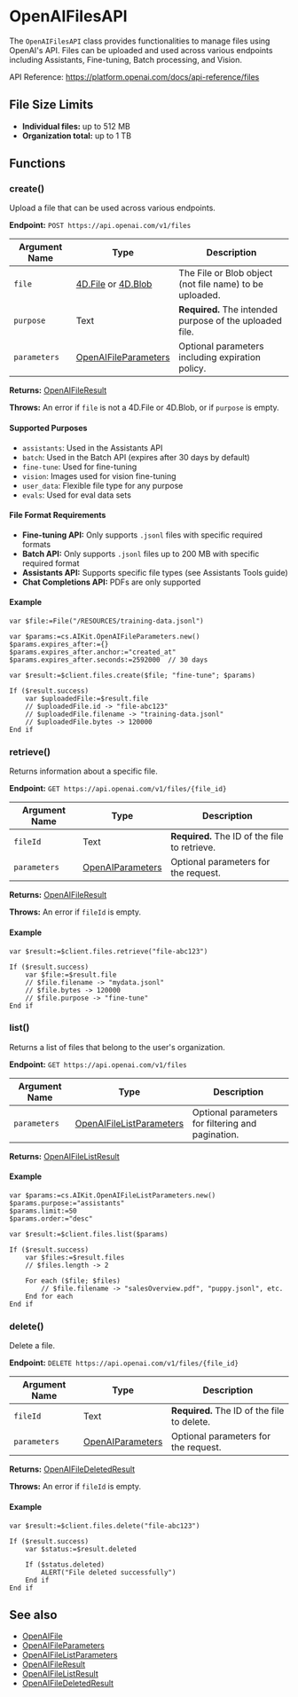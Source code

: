 # OpenAIFilesAPI

The `OpenAIFilesAPI` class provides functionalities to manage files using OpenAI's API. Files can be uploaded and used across various endpoints including Assistants, Fine-tuning, Batch processing, and Vision.

API Reference: <https://platform.openai.com/docs/api-reference/files>

## File Size Limits

- **Individual files:** up to 512 MB
- **Organization total:** up to 1 TB

## Functions

### create()

Upload a file that can be used across various endpoints.

**Endpoint:** `POST https://api.openai.com/v1/files`

| Argument Name | Type                           | Description                                               |
|---------------|--------------------------------|-----------------------------------------------------------|
| `file`        | [4D.File](https://developer.4d.com/docs/API/FileClass) or [4D.Blob](https://developer.4d.com/docs/API/BlobClass) | The File or Blob object (not file name) to be uploaded. |
| `purpose`     | Text                           | **Required.** The intended purpose of the uploaded file. |
| `parameters`  | [OpenAIFileParameters](OpenAIFileParameters.md) | Optional parameters including expiration policy.         |

**Returns:** [OpenAIFileResult](OpenAIFileResult.md)

**Throws:** An error if `file` is not a 4D.File or 4D.Blob, or if `purpose` is empty.

#### Supported Purposes

- `assistants`: Used in the Assistants API
- `batch`: Used in the Batch API (expires after 30 days by default)
- `fine-tune`: Used for fine-tuning
- `vision`: Images used for vision fine-tuning
- `user_data`: Flexible file type for any purpose
- `evals`: Used for eval data sets

#### File Format Requirements

- **Fine-tuning API:** Only supports `.jsonl` files with specific required formats
- **Batch API:** Only supports `.jsonl` files up to 200 MB with specific required format
- **Assistants API:** Supports specific file types (see Assistants Tools guide)
- **Chat Completions API:** PDFs are only supported

#### Example

```4d
var $file:=File("/RESOURCES/training-data.jsonl")

var $params:=cs.AIKit.OpenAIFileParameters.new()
$params.expires_after:={}
$params.expires_after.anchor:="created_at"
$params.expires_after.seconds:=2592000  // 30 days

var $result:=$client.files.create($file; "fine-tune"; $params)

If ($result.success)
    var $uploadedFile:=$result.file
    // $uploadedFile.id -> "file-abc123"
    // $uploadedFile.filename -> "training-data.jsonl"
    // $uploadedFile.bytes -> 120000
End if
```

### retrieve()

Returns information about a specific file.

**Endpoint:** `GET https://api.openai.com/v1/files/{file_id}`

| Argument Name | Type                           | Description                                               |
|---------------|--------------------------------|-----------------------------------------------------------|
| `fileId`      | Text                           | **Required.** The ID of the file to retrieve.            |
| `parameters`  | [OpenAIParameters](OpenAIParameters.md) | Optional parameters for the request.                     |

**Returns:** [OpenAIFileResult](OpenAIFileResult.md)

**Throws:** An error if `fileId` is empty.

#### Example

```4d
var $result:=$client.files.retrieve("file-abc123")

If ($result.success)
    var $file:=$result.file
    // $file.filename -> "mydata.jsonl"
    // $file.bytes -> 120000
    // $file.purpose -> "fine-tune"
End if
```

### list()

Returns a list of files that belong to the user's organization.

**Endpoint:** `GET https://api.openai.com/v1/files`

| Argument Name | Type                           | Description                                               |
|---------------|--------------------------------|-----------------------------------------------------------|
| `parameters`  | [OpenAIFileListParameters](OpenAIFileListParameters.md) | Optional parameters for filtering and pagination.        |

**Returns:** [OpenAIFileListResult](OpenAIFileListResult.md)

#### Example

```4d
var $params:=cs.AIKit.OpenAIFileListParameters.new()
$params.purpose:="assistants"
$params.limit:=50
$params.order:="desc"

var $result:=$client.files.list($params)

If ($result.success)
    var $files:=$result.files
    // $files.length -> 2
    
    For each ($file; $files)
        // $file.filename -> "salesOverview.pdf", "puppy.jsonl", etc.
    End for each
End if
```

### delete()

Delete a file.

**Endpoint:** `DELETE https://api.openai.com/v1/files/{file_id}`

| Argument Name | Type                           | Description                                               |
|---------------|--------------------------------|-----------------------------------------------------------|
| `fileId`      | Text                           | **Required.** The ID of the file to delete.              |
| `parameters`  | [OpenAIParameters](OpenAIParameters.md) | Optional parameters for the request.                     |

**Returns:** [OpenAIFileDeletedResult](OpenAIFileDeletedResult.md)

**Throws:** An error if `fileId` is empty.

#### Example

```4d
var $result:=$client.files.delete("file-abc123")

If ($result.success)
    var $status:=$result.deleted
    
    If ($status.deleted)
        ALERT("File deleted successfully")
    End if
End if
```

## See also

- [OpenAIFile](OpenAIFile.md)
- [OpenAIFileParameters](OpenAIFileParameters.md)
- [OpenAIFileListParameters](OpenAIFileListParameters.md)
- [OpenAIFileResult](OpenAIFileResult.md)
- [OpenAIFileListResult](OpenAIFileListResult.md)
- [OpenAIFileDeletedResult](OpenAIFileDeletedResult.md)

